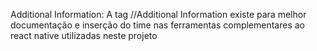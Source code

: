 

Additional Information: 
A tag //Additional Information existe para melhor documentação e inserção do time nas ferramentas complementares ao react native utilizadas neste projeto